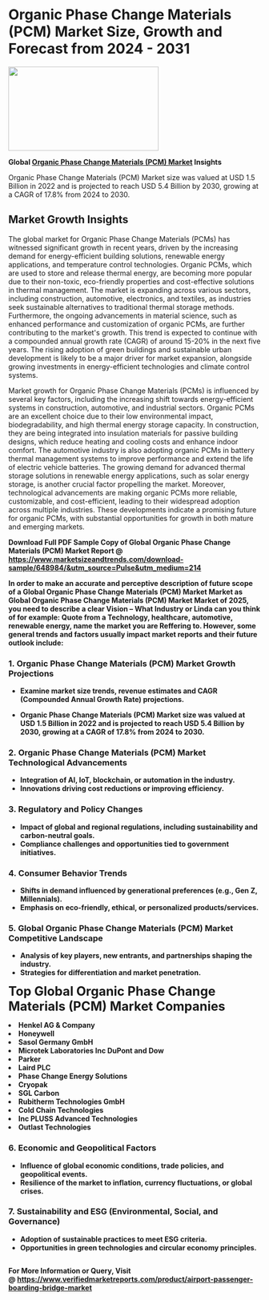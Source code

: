 <H1>Organic Phase Change Materials (PCM) Market Size, Growth and Forecast from 2024 - 2031</H1><img class="aligncenter size-medium wp-image-584254" src="https://thirdeyenews.in/wp-content/uploads/2024/09/Global-Market-Research-300x168.jpeg" alt="" width="300" height="168" /><p><strong>Global&nbsp;<a href="https://www.marketsizeandtrends.com/download-sample/648984/&amp;utm_source=Pulse&amp;utm_medium=214">Organic Phase Change Materials (PCM) Market</a> Insights</strong></p><p>Organic Phase Change Materials (PCM) Market size was valued at USD 1.5 Billion in 2022 and is projected to reach USD 5.4 Billion by 2030, growing at a CAGR of 17.8% from 2024 to 2030.</p><p><h2>Market Growth Insights</h2> <p>The global market for Organic Phase Change Materials (PCMs) has witnessed significant growth in recent years, driven by the increasing demand for energy-efficient building solutions, renewable energy applications, and temperature control technologies. Organic PCMs, which are used to store and release thermal energy, are becoming more popular due to their non-toxic, eco-friendly properties and cost-effective solutions in thermal management. The market is expanding across various sectors, including construction, automotive, electronics, and textiles, as industries seek sustainable alternatives to traditional thermal storage methods. Furthermore, the ongoing advancements in material science, such as enhanced performance and customization of organic PCMs, are further contributing to the market's growth. This trend is expected to continue with a compounded annual growth rate (CAGR) of around 15-20% in the next five years. The rising adoption of green buildings and sustainable urban development is likely to be a major driver for market expansion, alongside growing investments in energy-efficient technologies and climate control systems.</p> <p><strong></strong></p> <p>Market growth for Organic Phase Change Materials (PCMs) is influenced by several key factors, including the increasing shift towards energy-efficient systems in construction, automotive, and industrial sectors. Organic PCMs are an excellent choice due to their low environmental impact, biodegradability, and high thermal energy storage capacity. In construction, they are being integrated into insulation materials for passive building designs, which reduce heating and cooling costs and enhance indoor comfort. The automotive industry is also adopting organic PCMs in battery thermal management systems to improve performance and extend the life of electric vehicle batteries. The growing demand for advanced thermal storage solutions in renewable energy applications, such as solar energy storage, is another crucial factor propelling the market. Moreover, technological advancements are making organic PCMs more reliable, customizable, and cost-efficient, leading to their widespread adoption across multiple industries. These developments indicate a promising future for organic PCMs, with substantial opportunities for growth in both mature and emerging markets.</p> <p><strong></p><p><span class=""><strong>Download Full PDF Sample Copy of Global Organic Phase Change Materials (PCM) Market Report</strong> @ <a href="https://www.marketsizeandtrends.com/download-sample/648984/&amp;utm_source=Pulse&amp;utm_medium=214" target="_blank">https://www.marketsizeandtrends.com/download-sample/648984/&amp;utm_source=Pulse&amp;utm_medium=214</a></span></p><p>In order to make an accurate and perceptive description of future scope of a Global&nbsp;Organic Phase Change Materials (PCM) Market Market as Global&nbsp;Organic Phase Change Materials (PCM) Market Market of 2025, you need to describe a clear Vision &ndash; What Industry or Linda can you think of for example: Quote from a Technology, healthcare, automotive, renewable energy, name the market you are Reffering to. However, some general trends and factors usually impact market reports and their future outlook include:</p><h3>1.&nbsp;<strong>Organic Phase Change Materials (PCM) Market Growth Projections</strong></h3><ul><li>Examine market size trends, revenue estimates and CAGR (Compounded Annual Growth Rate) projections.</li><li><p>Organic Phase Change Materials (PCM) Market size was valued at USD 1.5 Billion in 2022 and is projected to reach USD 5.4 Billion by 2030, growing at a CAGR of 17.8% from 2024 to 2030.</p></li></ul><h3>2.&nbsp;<strong>Organic Phase Change Materials (PCM) Market Technological Advancements</strong></h3><ul><li>Integration of AI, IoT, blockchain, or automation in the industry.</li><li>Innovations driving cost reductions or improving efficiency.</li></ul><h3>3.&nbsp;<strong>Regulatory and Policy Changes</strong></h3><ul><li>Impact of global and regional regulations, including sustainability and carbon-neutral goals.</li><li>Compliance challenges and opportunities tied to government initiatives.</li></ul><h3>4.&nbsp;<strong>Consumer Behavior Trends</strong></h3><ul><li>Shifts in demand influenced by generational preferences (e.g., Gen Z, Millennials).</li><li>Emphasis on eco-friendly, ethical, or personalized products/services.</li></ul><h3>5.&nbsp;<strong>Global Organic Phase Change Materials (PCM) Market Competitive Landscape</strong></h3><ul><li>Analysis of key players, new entrants, and partnerships shaping the industry.</li><li>Strategies for differentiation and market penetration.</li></ul><p data-pm-slice="1 1 []"><span style="color: inherit; font-family: inherit; font-size: 25px;">Top Global Organic Phase Change Materials (PCM) Market Companies</span></p><div class="" data-test-id=""><p><li>Henkel AG & Company</li><li> Honeywell</li><li> Sasol Germany GmbH</li><li> Microtek Laboratories Inc DuPont and Dow</li><li> Parker</li><li> Laird PLC</li><li> Phase Change Energy Solutions</li><li> Cryopak</li><li> SGL Carbon</li><li> Rubitherm Technologies GmbH</li><li> Cold Chain Technologies</li><li> Inc PLUSS Advanced Technologies</li><li> Outlast Technologies</li></p></div><h3>6.&nbsp;<strong>Economic and Geopolitical Factors</strong></h3><ul><li>Influence of global economic conditions, trade policies, and geopolitical events.</li><li>Resilience of the market to inflation, currency fluctuations, or global crises.</li></ul><h3>7.&nbsp;<strong>Sustainability and ESG (Environmental, Social, and Governance)</strong></h3><ul><li>Adoption of sustainable practices to meet ESG criteria.</li><li>Opportunities in green technologies and circular economy principles.</li></ul><h2><strong style="font-size: 14px;">For More Information or Query, Visit @&nbsp;</strong><a style="background-color: #ffffff; font-size: 14px;" href="https://www.marketsizeandtrends.com/report/organic-phase-change-materials-pcm-market/" target="_blank">https://www.verifiedmarketreports.com/product/airport-passenger-boarding-bridge-market</a></h2>

